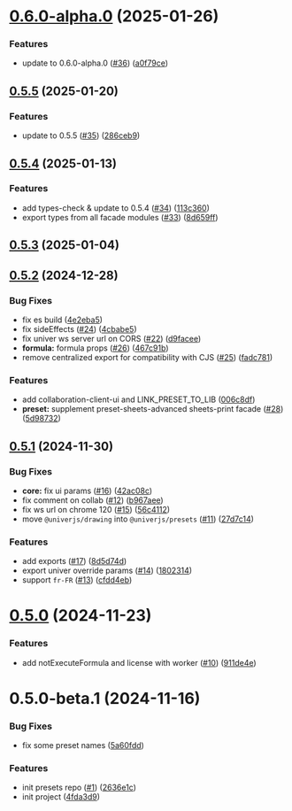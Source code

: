 

# [0.6.0-alpha.0](https://github.com/dream-num/univer-presets/compare/v0.5.5...v0.6.0-alpha.0) (2025-01-26)


### Features

* update to 0.6.0-alpha.0 ([#36](https://github.com/dream-num/univer-presets/issues/36)) ([a0f79ce](https://github.com/dream-num/univer-presets/commit/a0f79ce0e2dd66e0030bfb74a6568b91725c6389))

## [0.5.5](https://github.com/dream-num/univer-presets/compare/v0.5.4...v0.5.5) (2025-01-20)


### Features

* update to 0.5.5 ([#35](https://github.com/dream-num/univer-presets/issues/35)) ([286ceb9](https://github.com/dream-num/univer-presets/commit/286ceb92381d4512c49c312f1b5e258b88c5d48c))

## [0.5.4](https://github.com/dream-num/univer-presets/compare/v0.5.3...v0.5.4) (2025-01-13)


### Features

* add types-check & update to 0.5.4 ([#34](https://github.com/dream-num/univer-presets/issues/34)) ([113c360](https://github.com/dream-num/univer-presets/commit/113c360d88ead7b45a2f32f2e7001b9ade38b25a))
* export types from all facade modules ([#33](https://github.com/dream-num/univer-presets/issues/33)) ([8d659ff](https://github.com/dream-num/univer-presets/commit/8d659ffe1871f9c516f159b9980d406ad539d152))

## [0.5.3](https://github.com/dream-num/univer-presets/compare/v0.5.2...v0.5.3) (2025-01-04)

## [0.5.2](https://github.com/dream-num/univer-presets/compare/v0.5.1...v0.5.2) (2024-12-28)


### Bug Fixes

* fix es build ([4e2eba5](https://github.com/dream-num/univer-presets/commit/4e2eba57ba5a88c1ed3f195f4e7a3c3eca0d343a))
* fix sideEffects ([#24](https://github.com/dream-num/univer-presets/issues/24)) ([4cbabe5](https://github.com/dream-num/univer-presets/commit/4cbabe5e327dc299eec1c41614c4a1d30de45131))
* fix univer ws server url on CORS ([#22](https://github.com/dream-num/univer-presets/issues/22)) ([d9facee](https://github.com/dream-num/univer-presets/commit/d9facee0be0f7eec0225df3ac704290aa6fc4da1))
* **formula:** formula props ([#26](https://github.com/dream-num/univer-presets/issues/26)) ([467c91b](https://github.com/dream-num/univer-presets/commit/467c91bda0224eccc8fe1827132a8781f96682b4))
* remove centralized export for compatibility with CJS ([#25](https://github.com/dream-num/univer-presets/issues/25)) ([fadc781](https://github.com/dream-num/univer-presets/commit/fadc7815295d84e7c99fe90e3072610100b31e27))


### Features

* add collaboration-client-ui and LINK_PRESET_TO_LIB ([006c8df](https://github.com/dream-num/univer-presets/commit/006c8df22160dfdf9f4b7ecbb851041b5bd5f4f8))
* **preset:** supplement preset-sheets-advanced sheets-print facade ([#28](https://github.com/dream-num/univer-presets/issues/28)) ([5d98732](https://github.com/dream-num/univer-presets/commit/5d98732fedb3126a9f1e87af651f5c173f9c6866))

## [0.5.1](https://github.com/dream-num/univer-presets/compare/v0.5.0...v0.5.1) (2024-11-30)


### Bug Fixes

* **core:** fix ui params ([#16](https://github.com/dream-num/univer-presets/issues/16)) ([42ac08c](https://github.com/dream-num/univer-presets/commit/42ac08c9e042174548ebf6a48efa78c8ae691ee5))
* fix comment on collab ([#12](https://github.com/dream-num/univer-presets/issues/12)) ([b967aee](https://github.com/dream-num/univer-presets/commit/b967aee4560dd0d77c78ef438b1356f082bd073c))
* fix ws url on chrome 120 ([#15](https://github.com/dream-num/univer-presets/issues/15)) ([56c4112](https://github.com/dream-num/univer-presets/commit/56c4112d983aab61bf44ae1a3350f541d3d76f12))
* move `@univerjs/drawing` into `@univerjs/presets` ([#11](https://github.com/dream-num/univer-presets/issues/11)) ([27d7c14](https://github.com/dream-num/univer-presets/commit/27d7c147bf127afdf4ce0ba390c242277e834465))


### Features

* add exports ([#17](https://github.com/dream-num/univer-presets/issues/17)) ([8d5d74d](https://github.com/dream-num/univer-presets/commit/8d5d74db7764ba057dd45b2f1bf7fae363c86fa9))
* export univer override params ([#14](https://github.com/dream-num/univer-presets/issues/14)) ([1802314](https://github.com/dream-num/univer-presets/commit/180231476c4b8b914e8dde597057010ad4852cd7))
* support `fr-FR` ([#13](https://github.com/dream-num/univer-presets/issues/13)) ([cfdd4eb](https://github.com/dream-num/univer-presets/commit/cfdd4ebb2226b83d4b65d6ce6173f02c0b568985))

# [0.5.0](https://github.com/dream-num/univer-presets/compare/v0.5.0-nightly.202411230627...v0.5.0) (2024-11-23)


### Features

* add notExecuteFormula and license with worker  ([#10](https://github.com/dream-num/univer-presets/issues/10)) ([911de4e](https://github.com/dream-num/univer-presets/commit/911de4e39d7c7b98bafaf8e13029d5e327f2146a))

# 0.5.0-beta.1 (2024-11-16)


### Bug Fixes

* fix some preset names ([5a60fdd](https://github.com/dream-num/univer-presets/commit/5a60fdd8c7849e09463b75040bd608e107df8ad5))


### Features

* init presets repo ([#1](https://github.com/dream-num/univer-presets/issues/1)) ([2636e1c](https://github.com/dream-num/univer-presets/commit/2636e1c2894b06999fa7e6098df1ab7957174feb))
* init project ([4fda3d9](https://github.com/dream-num/univer-presets/commit/4fda3d9cbbdce460a1a518c0e2f5ee64ff365ff6))
